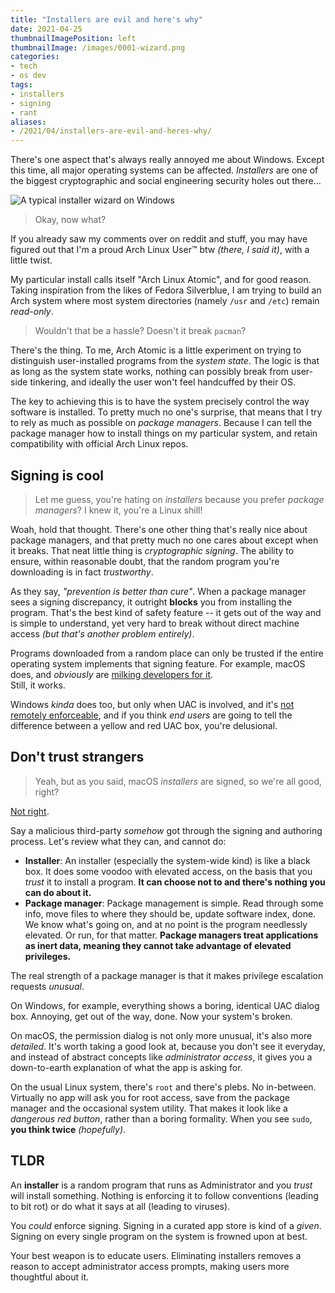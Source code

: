```yaml
---
title: "Installers are evil and here's why"
date: 2021-04-25
thumbnailImagePosition: left
thumbnailImage: /images/0001-wizard.png
categories:
- tech
- os dev
tags:
- installers
- signing
- rant
aliases:
- /2021/04/installers-are-evil-and-heres-why/
---
```


There's one aspect that's always really annoyed me about Windows. Except this time, all major operating systems can be affected. _Installers_ are one of the biggest cryptographic and social engineering security holes out there...

<!--more-->

![A typical installer wizard on Windows](/images/0001-wizard.png)

> Okay, now what?

If you already saw my comments over on reddit and stuff, you may have figured out that I'm a proud Arch Linux User™ btw _(there, I said it)_, with a little twist.

My particular install calls itself "Arch Linux Atomic", and for good reason. Taking inspiration from the likes of Fedora Silverblue, I am trying to build an Arch system where most system directories (namely `/usr` and `/etc`) remain _read-only_.

> Wouldn't that be a hassle? Doesn't it break `pacman`?

There's the thing. To me, Arch Atomic is a little experiment on trying to distinguish user-installed programs from the _system state_. The logic is that as long as the system state works, nothing can possibly break from user-side tinkering, and ideally the user won't feel handcuffed by their OS.

The key to achieving this is to have the system precisely control the way software is installed. To pretty much no one's surprise, that means that I try to rely as much as possible on _package managers_. Because I can tell the package manager how to install things on my particular system, and retain compatibility with official Arch Linux repos.

## Signing is cool

> Let me guess, you're hating on _installers_ because you prefer _package managers_? I knew it, you're a Linux shill!

Woah, hold that thought. There's one other thing that's really nice about package managers, and that pretty much no one cares about except when it breaks. That neat little thing is _cryptographic signing_. The ability to ensure, within reasonable doubt, that the random program you're downloading is in fact _trustworthy_.

As they say, _"prevention is better than cure"_. When a package manager sees a signing discrepancy, it outright **blocks** you from installing the program. That's the best kind of safety feature -- it gets out of the way and is simple to understand, yet very hard to break without direct machine access _(but that's another problem entirely)_.

Programs downloaded from a random place can only be trusted if the entire operating system implements that signing feature. For example, macOS does, and _obviously_ are [milking developers for it](https://developer.apple.com/documentation/xcode/notarizing_macos_software_before_distribution).  
Still, it works.

Windows _kinda_ does too, but only when UAC is involved, and it's [not remotely enforceable](https://security.stackexchange.com/questions/202409/what-is-the-benefit-of-signing-an-executable-that-is-not-a-driver-on-windows/202412), and if you think _end users_ are going to tell the difference between a yellow and red UAC box, you're delusional.

## Don't trust strangers

> Yeah, but as you said, macOS _installers_ are signed, so we're all good, right?

[Not right](https://www.youtube.com/watch?v=c13g1L8ycIk).

Say a malicious third-party _somehow_ got through the signing and authoring process. Let's review what they can, and cannot do:

- **Installer**: An installer (especially the system-wide kind) is like a black box. It does some voodoo with elevated access, on the basis that you _trust_ it to install a program. **It can choose not to and there's nothing you can do about it.**
- **Package manager**: Package management is simple. Read through some info, move files to where they should be, update software index, done. We know what's going on, and at no point is the program needlessly elevated. Or run, for that matter. **Package managers treat applications as inert data, meaning they cannot take advantage of elevated privileges.**

The real strength of a package manager is that it makes privilege escalation requests _unusual_.

On Windows, for example, everything shows a boring, identical UAC dialog box. Annoying, get out of the way, done. Now your system's broken.

On macOS, the permission dialog is not only more unusual, it's also more _detailed_. It's worth taking a good look at, because you don't see it everyday, and instead of abstract concepts like _administrator access_, it gives you a down-to-earth explanation of what the app is asking for.

On the usual Linux system, there's `root` and there's plebs. No in-between. Virtually no app will ask you for root access, save from the package manager and the occasional system utility. That makes it look like a _dangerous red button_, rather than a boring formality. When you see `sudo`, **you think twice** _(hopefully)_.

## TLDR

An **installer** is a random program that runs as Administrator and you _trust_ will install something. Nothing is enforcing it to follow conventions (leading to bit rot) or do what it says at all (leading to viruses).

You _could_ enforce signing. Signing in a curated app store is kind of a _given_. Signing on every single program on the system is frowned upon at best.

Your best weapon is to educate users. Eliminating installers removes a reason to accept administrator access prompts, making users more thoughtful about it.
